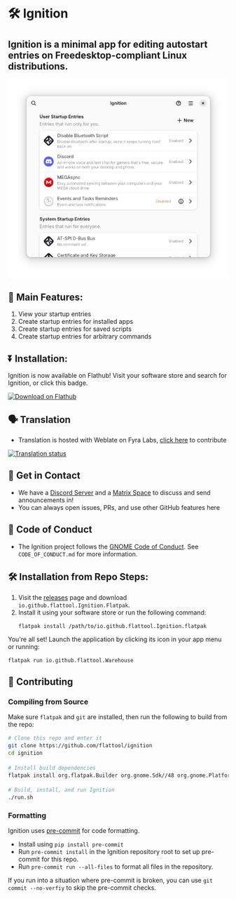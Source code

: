 # 🛠️ Ignition

## Ignition is a minimal app for editing autostart entries on Freedesktop-compliant Linux distributions.

![Image of the Ignition app, showing a small, vertical list of entries that relate to autostart applications on Linux](app_page_screeshots/main_list.png)

## 🚀 Main Features:

1. View your startup entries
2. Create startup entries for installed apps
3. Create startup entries for saved scripts
4. Create startup entries for arbitrary commands

## ⏬ Installation:

Ignition is now available on Flathub! Visit your software store and search for Ignition, or click this badge.

<a href="https://flathub.org/apps/io.github.flattool.Ignition"><img width='240' alt='Download on Flathub' src='https://flathub.org/api/badge?locale=en'/></a>

## 🗣️ Translation
- Translation is hosted with Weblate on Fyra Labs, [click here](https://weblate.fyralabs.com/projects/flattool/ignition/) to contribute

<a href="https://weblate.fyralabs.com/engage/ignition/">
<img src="https://weblate.fyralabs.com/widget/flattool/ignition/multi-auto.svg" alt="Translation status" />
</a>

## 💬 Get in Contact

- We have a [Discord Server](https://discord.gg/Sq85C42Xkt) and a [Matrix Space](https://matrix.to/#/#warehouse-development:matrix.org) to discuss and send announcements in!
- You can always open issues, PRs, and use other GitHub features here

## 📜 Code of Conduct
- The Ignition project follows the [GNOME Code of Conduct](https://conduct.gnome.org/). See `CODE_OF_CONDUCT.md` for more information.

## 🛠️ Installation from Repo Steps:
1. Visit the [releases](https://github.com/flattool/ignition/releases) page and download `io.github.flattool.Ignition.Flatpak`.
2. Install it using your software store or run the following command:
   ```shell
   flatpak install /path/to/io.github.flattool.Ignition.flatpak
   ```
You're all set! Launch the application by clicking its icon in your app menu or running:
```shell
flatpak run io.github.flattool.Warehouse
```

## 👥 Contributing

### Compiling from Source

Make sure `flatpak` and `git` are installed, then run the following to build from the repo:
```bash
# Clone this repo and enter it
git clone https://github.com/flattool/ignition
cd ignition

# Install build dependencies
flatpak install org.flatpak.Builder org.gnome.Sdk//48 org.gnome.Platform//48 org.freedesktop.Sdk.Extension.node20//24.08 -y

# Build, install, and run Ignition
./run.sh
```

### Formatting

Ignition uses [pre-commit](https://pre-commit.com/) for code formatting.
- Install using `pip install pre-commit`
- Run `pre-commit install` in the Ignition repository root to set up pre-commit for this repo.
- Run `pre-commit run --all-files` to format all files in the repository.

If you run into a situation where pre-commit is broken, you can use `git commit --no-verfiy` to skip the pre-commit checks.
